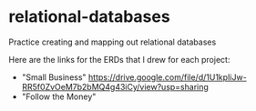 # relational-databases
Practice creating and mapping out relational databases

Here are the links for the ERDs that I drew for each project:

- "Small Business" https://drive.google.com/file/d/1U1kpIiJw-RR5f0ZvOeM7b2bMQ4g43iCy/view?usp=sharing
- "Follow the Money"
